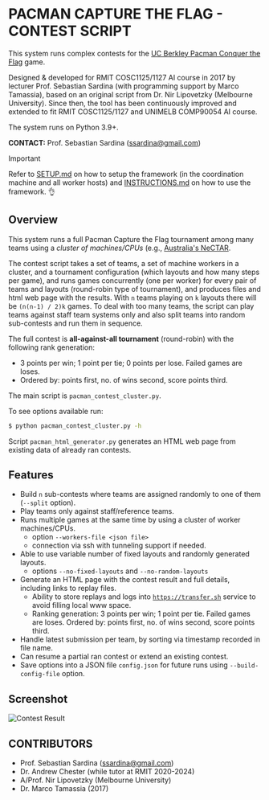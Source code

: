 # PACMAN CAPTURE THE FLAG - CONTEST SCRIPT

This system runs complex contests for the [UC Berkley Pacman Conquer the Flag](http://ai.berkeley.edu/contest.html) game.

Designed & developed for RMIT COSC1125/1127 AI course in 2017 by lecturer Prof. Sebastian Sardina (with programming support by Marco Tamassia), based on an original script from Dr. Nir Lipovetzky (Melbourne University). Since then, the tool has been continuously improved and extended to fit RMIT COSC1125/1127 and UNIMELB COMP90054 AI course.

The system runs on Python 3.9+.

**CONTACT:** Prof. Sebastian Sardina (ssardina@gmail.com)

> [!IMPORTANT]
> Refer to [SETUP.md](SETUP.md) on how to setup the framework (in the coordination machine and all worker hosts) and [INSTRUCTIONS.md](INSTRUCTIONS.md) on how to use the framework. 👌

## Overview

This system runs a full Pacman Capture the Flag tournament among many teams using a _cluster of machines/CPUs_ (e.g., [Australia's NeCTAR](https://nectar.org.au/).

The contest script takes a set of teams, a set of machine workers in a cluster, and a tournament configuration (which layouts and how many steps per game), and runs games concurrently (one per worker) for every pair of teams and layouts (round-robin type of tournament), and produces files and html web page with the results. With `n` teams playing on `k` layouts there will be `(n(n-1) / 2)k` games. To deal with too many teams, the script can play teams against staff team systems only and also split teams into random sub-contests and run them in sequence.

The full contest is **all-against-all tournament** (round-robin) with the following rank generation:

- 3 points per win; 1 point per tie; 0 points per lose. Failed games are loses.
- Ordered by: points first, no. of wins second, score points third.

The main script is `pacman_contest_cluster.py`.

To see options available run:

```bash
$ python pacman_contest_cluster.py -h
```

Script `pacman_html_generator.py` generates an HTML web page from existing data of already ran contests.

## Features

- Build `n` sub-contests where teams are assigned randomly to one of them (`--split` option).
- Play teams only against staff/reference teams.
- Runs multiple games at the same time by using a cluster of worker machines/CPUs.
  - option `--workers-file <json file>`
  - connection via ssh with tunneling support if needed.
- Able to use variable number of fixed layouts and randomly generated layouts.
  - options `--no-fixed-layouts` and `--no-random-layouts`
- Generate an HTML page with the contest result and full details, including links to replay files.
  - Ability to store replays and logs into [`https://transfer.sh`](https://transfer.sh) service to avoid filling local www space.
  - Ranking generation: 3 points per win; 1 point per tie. Failed games are loses. Ordered by: points first, no. of wins second, score points third.
- Handle latest submission per team, by sorting via timestamp recorded in file name.
- Can resume a partial ran contest or extend an existing contest.
- Save options into a JSON file `config.json` for future runs using `--build-config-file` option.

## Screenshot

![Contest Result](extras/screenshot01.png)

## CONTRIBUTORS

- Prof. Sebastian Sardina (ssardina@gmail.com)
- Dr. Andrew Chester (while tutor at RMIT 2020-2024)
- A/Prof. Nir Lipovetzky (Melbourne University)
- Dr. Marco Tamassia (2017)

